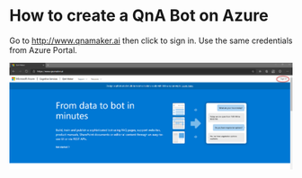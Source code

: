 # How to create a QnA Bot on Azure

Go to http://www.qnamaker.ai then click to sign in. Use the same credentials from Azure Portal.

<img src=../qna/pictures/1.png>

